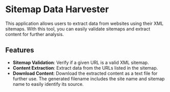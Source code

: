 # Sitemap Data Harvester

This application allows users to extract data from websites using their XML sitemaps. With this tool, you can easily validate sitemaps and extract content for further analysis.

## Features

- **Sitemap Validation**: Verify if a given URL is a valid XML sitemap.
- **Content Extraction**: Extract data from the URLs listed in the sitemap.
- **Download Content**: Download the extracted content as a text file for further use. The generated filename includes the site name and sitemap name to easily identify its source.
